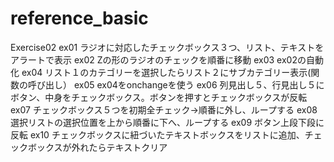 # reference_basic

Exercise02
  ex01 ラジオに対応したチェックボックス３つ、リスト、テキストをアラートで表示
  ex02 Zの形のラジオのチェックを順番に移動
  ex03 ex02の自動化
  ex04 リスト１のカテゴリーを選択したらリスト２にサブカテゴリー表示(関数の呼び出し）
  ex05 ex04をonchangeを使う
  ex06 列見出し５、行見出し５にボタン、中身をチェックボックス。ボタンを押すとチェックボックスが反転
  ex07 チェックボックス５つを初期全チェック→順番に外し、ループする
  ex08 選択リストの選択位置を上から順番に下へ、ループする
  ex09 ボタン上段下段に反転
  ex10 チェックボックスに紐づいたテキストボックスをリストに追加、チェックボックスが外れたらテキストクリア
